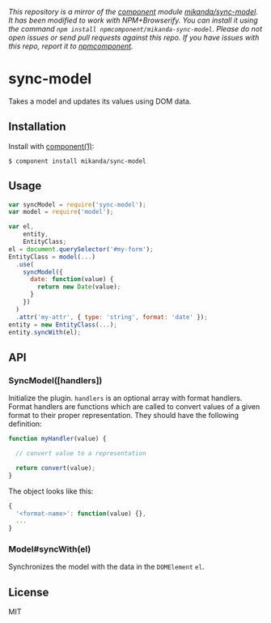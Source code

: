 *This repository is a mirror of the [component](http://component.io) module [mikanda/sync-model](http://github.com/mikanda/sync-model). It has been modified to work with NPM+Browserify. You can install it using the command `npm install npmcomponent/mikanda-sync-model`. Please do not open issues or send pull requests against this repo. If you have issues with this repo, report it to [npmcomponent](https://github.com/airportyh/npmcomponent).*
# sync-model

  Takes a model and updates its values using DOM data.

## Installation

  Install with [component(1)](http://component.io):

    $ component install mikanda/sync-model

## Usage

  ```js
  var syncModel = require('sync-model');
  var model = require('model');

  var el,
      entity,
      EntityClass;
  el = document.querySelector('#my-form');
  EntityClass = model(...)
    .use(
      syncModel({
        date: function(value) {
          return new Date(value);
        }
      })
    )
    .attr('my-attr', { type: 'string', format: 'date' });
  entity = new EntityClass(...);
  entity.syncWith(el);
  ```

## API

### SyncModel([handlers])

  Initialize the plugin.  `handlers` is an optional array with format
  handlers.  Format handlers are functions which are called to convert
  values of a given format to their proper representation.  They
  should have the following definition:

  ```js
  function myHandler(value) {

    // convert value to a representation

    return convert(value);
  }
  ```

  The object looks like this:

  ```js
  {
    '<format-name>': function(value) {},
    ...
  }
  ```

### Model#syncWith(el)

  Synchronizes the model with the data in the `DOMElement` `el`.

## License

  MIT
